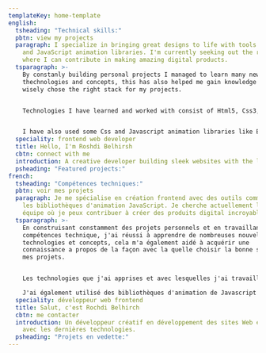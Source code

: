 ```yaml
---
templateKey: home-template
english:
  tsheading: "Technical skills:"
  pbtn: view my projects
  paragraph: I specialize in bringing great designs to life with tools like React
    and JavaScript animation libraries. I'm currently seeking out the right team
    where I can contribute in making amazing digital products.
  tsparagraph: >-
    By constanly building personal projects I managed to learn many new
    thechnologies and concepts, this has also helped me gain knowledge on how to
    wisely chose the right stack for my projects.


    Technologies I have learned and worked with consist of Html5, Css3, Javascript, ReactJs, NodeJs, GatsbyJs, Redux, Npm ,Sass , Git and Github.


    I have also used some Css and Javascript animation libraries like Bootsrap, MaterialUi, Pose, Scollmagic, and Gsap.
  speciality: frontend web developer
  title: Hello, I'm Roshdi Belhirsh
  cbtn: connect with me
  introduction: A creative developer building sleek websites with the latest technologies.
  psheading: "Featured projects:"
french:
  tsheading: "Compétences techniques:"
  pbtn: voir mes projets
  paragraph: Je me spécialise en création frontend avec des outils comme React et
    les bibliothèques d'animation JavaScript. Je cherche actuellement la bonne
    équipe où je peux contribuer à créer des produits digital incroyables.
  tsparagraph: >-
    En construisant constamment des projets personnels et en travaillant sur mes
    compétences technique, j'ai réussi à apprendre de nombreuses nouvelles
    technologies et concepts, cela m'a également aidé à acquérir une
    connaissance a propos de la façon avec la quelle choisir la bonne stack pour
    mes projets.


    Les technologies que j'ai apprises et avec lesquelles j'ai travaillé consistent de Html5, Css3, Javascript, ReactJs, NodeJs, GatsbyJs, Redux, Npm, Sass, Git et Github.

    J'ai également utilisé des bibliothèques d'animation de Javascript et d'autre de Css et comme Bootsrap, MaterialUi, Pose, Scollmagic et Gsap.
  speciality: développeur web frontend
  title: Salut, c'est Rochdi Belhirch
  cbtn: me contacter
  introduction: Un développeur créatif en développement des sites Web élégants
    avec les dernières technologies.
  psheading: "Projets en vedette:"
---
```

